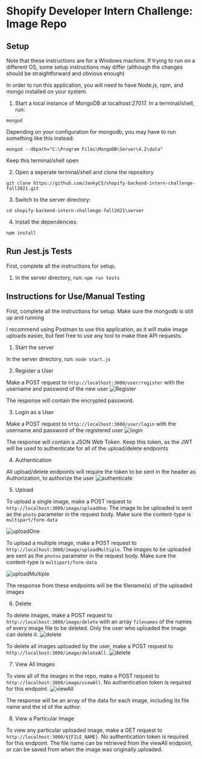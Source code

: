 # Shopify Developer Intern Challenge: Image Repo
## Setup
Note that these instructions are for a Windows machine. If trying to run on a different OS, some setup instructions may differ (although the changes should be straightforward and obvious enough)

In order to run this application, you will need to have Node.js, npm, and mongo installed on your system.

1. Start a local instance of MongoDB at localhost:27017. In a terminal/shell, run:

```mongod```

Depending on your configuration for mongodb, you may have to run something like this instead:

```mongod --dbpath="C:\Program Files\MongoDB\Server\4.2\data"```

Keep this terminal/shell open

2. Open a seperate terminal/shell and clone the repository

```git clone https://github.com/JankyCS/shopify-backend-intern-challenge-fall2021.git```

3. Switch to the server directory:

```cd shopify-backend-intern-challenge-fall2021\server```

4. Install the dependencies:

```npm install```

## Run Jest.js Tests
First, complete all the instructions for setup.
1. In the server directory, run:
```npm run tests```

## Instructions for Use/Manual Testing
First, complete all the instructions for setup. Make sure the mongodb is still up and running 

I recommend using Postman to use this application, as it will make image uploads easier, but feel free to use any tool to make thee API requests.

1. Start the server

In the server directory, run:
```node start.js```

2. Register a User

Make a POST request to ```http://localhost:3000/user/register``` with the username and password of the new user
![Register](README_images/register.png)

The response will contain the encrypted password.

3. Login as a User

Make a POST request to ```http://localhost:3000/user/login``` with the username and password of the registered user
![login](README_images/login.png)

The response will contain a JSON Web Token. Keep this token, as the JWT will be used to authenticate for all of the upload/delete endpoints

4. Authentication

All upload/delete endpoints will require the token to be sent in the header as Authorization, to authorize the user
![authenticate](README_images/authToken.png)

5. Upload

To upload a single image, make a POST request to ```http://localhost:3000/image/uploadOne```. The image to be uploaded is sent as the ```photo``` parameter in the request body.
Make sure the content-type is ```multipart/form-data```

![uploadOne](README_images/uploadOne.png)

To upload a multiple image, make a POST request to ```http://localhost:3000/image/uploadMultiple```. The images to be uploaded are sent as the ```photos``` parameter in the request body.
Make sure the content-type is ```multipart/form-data```

![uploadMultiple](README_images/uploadMultiple.png)

The response from these endpoints will be the filename(s) of the uploaded images

6. Delete

To delete images, make a POST request to ```http://localhost:3000/image/delete``` with an array ```filenames``` of the names of every image file to be deleted. Only the user who uploaded the image can delete it.
![delete](README_images/delete.png)

To delete all images uploaded by the user, make a POST request to ```http://localhost:3000/image/deleteAll```.
![delete](README_images/deleteAll.png)

7. View All Images

To view all of the images in the repo, make a POST request to ```http://localhost:3000/image/viewAll```. No authentication token is required for this endpoint.
![viewAll](README_images/viewAll.png)

The response will be an array of the data for each image, including its file name and the id of the author.

8. View a Particular Image

To view any particular uploaded image, make a GET request to ```http://localhost:3000/${FILE_NAME}```. No authentication token is required for this endpoint. The file name can be retrieved from the viewAll endpoint, or can be saved from when the image was originally uploaded.


